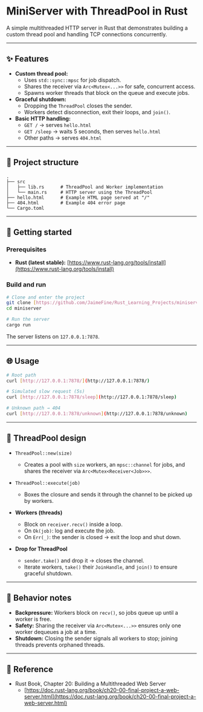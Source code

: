 # MiniServer with ThreadPool in Rust

A simple multithreaded HTTP server in Rust that demonstrates building a custom thread pool and handling TCP connections concurrently.

---

## ✨ Features

* **Custom thread pool:**
    * Uses `std::sync::mpsc` for job dispatch.
    * Shares the receiver via `Arc<Mutex<...>>` for safe, concurrent access.
    * Spawns worker threads that block on the queue and execute jobs.
* **Graceful shutdown:**
    * Dropping the `ThreadPool` closes the sender.
    * Workers detect disconnection, exit their loops, and `join()`.
* **Basic HTTP handling:**
    * `GET /` → serves `hello.html`
    * `GET /sleep` → waits 5 seconds, then serves `hello.html`
    * Other paths → serves `404.html`

---

## 📂 Project structure

```text
.
├── src
│   ├── lib.rs      # ThreadPool and Worker implementation
│   └── main.rs     # HTTP server using the ThreadPool
├── hello.html      # Example HTML page served at "/"
├── 404.html        # Example 404 error page
└── Cargo.toml
```

-----

## 🚀 Getting started

### Prerequisites

  * **Rust (latest stable):** [https://www.rust-lang.org/tools/install](https://www.rust-lang.org/tools/install)

### Build and run

```bash
# Clone and enter the project
git clone [https://github.com/JaimeFine/Rust_Learning_Projects/miniserver.git](https://github.com/JaimeFine/Rust_Learning_Projects/miniserver.git)
cd miniserver

# Run the server
cargo run
```

The server listens on `127.0.0.1:7878`.

-----

## 🌐 Usage

```bash
# Root path
curl [http://127.0.0.1:7878/](http://127.0.0.1:7878/)

# Simulated slow request (5s)
curl [http://127.0.0.1:7878/sleep](http://127.0.0.1:7878/sleep)

# Unknown path → 404
curl [http://127.0.0.1:7878/unknown](http://127.0.0.1:7878/unknown)
```

-----

## 🧵 ThreadPool design

  * `ThreadPool::new(size)`

      * Creates a pool with `size` workers, an `mpsc::channel` for jobs, and shares the receiver via `Arc<Mutex<Receiver<Job>>>`.

  * `ThreadPool::execute(job)`

      * Boxes the closure and sends it through the channel to be picked up by workers.

  * **Workers (threads)**

      * Block on `receiver.recv()` inside a loop.
      * On `Ok(job)`: log and execute the job.
      * On `Err(_)`: the sender is closed → exit the loop and shut down.

  * **Drop for ThreadPool**

      * `sender.take()` and drop it → closes the channel.
      * Iterate workers, `take()` their `JoinHandle`, and `join()` to ensure graceful shutdown.

-----

## 🧪 Behavior notes

  * **Backpressure:** Workers block on `recv()`, so jobs queue up until a worker is free.
  * **Safety:** Sharing the receiver via `Arc<Mutex<...>>` ensures only one worker dequeues a job at a time.
  * **Shutdown:** Closing the sender signals all workers to stop; joining threads prevents orphaned threads.

-----

## 📖 Reference

  * Rust Book, Chapter 20: Building a Multithreaded Web Server
      * [https://doc.rust-lang.org/book/ch20-00-final-project-a-web-server.html](https://doc.rust-lang.org/book/ch20-00-final-project-a-web-server.html)

<!-- end list -->

